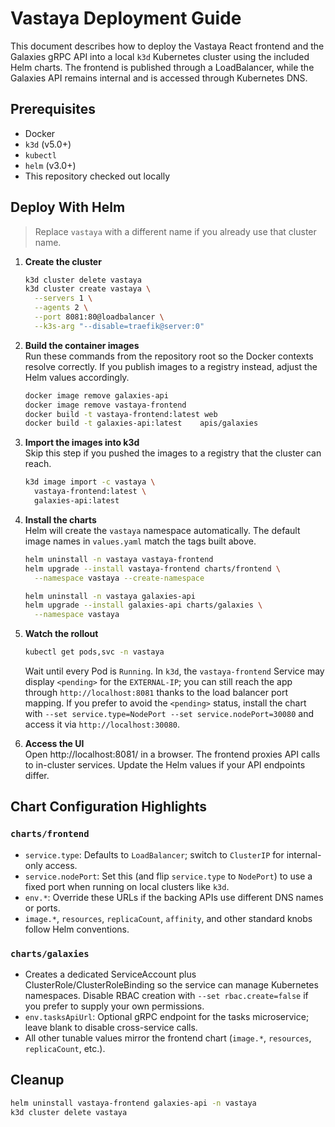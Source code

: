 # Vastaya Deployment Guide

This document describes how to deploy the Vastaya React frontend and the Galaxies gRPC API into a local `k3d` Kubernetes cluster using the included Helm charts. The frontend is published through a LoadBalancer, while the Galaxies API remains internal and is accessed through Kubernetes DNS.

## Prerequisites
- Docker
- `k3d` (v5.0+)
- `kubectl`
- `helm` (v3.0+)
- This repository checked out locally

## Deploy With Helm

> Replace `vastaya` with a different name if you already use that cluster name.

1. **Create the cluster**
   ```bash
   k3d cluster delete vastaya
   k3d cluster create vastaya \
     --servers 1 \
     --agents 2 \
     --port 8081:80@loadbalancer \
     --k3s-arg "--disable=traefik@server:0"
   ```

2. **Build the container images**  
   Run these commands from the repository root so the Docker contexts resolve correctly. If you publish images to a registry instead, adjust the Helm values accordingly.
   ```bash
   docker image remove galaxies-api   
   docker image remove vastaya-frontend  
   docker build -t vastaya-frontend:latest web
   docker build -t galaxies-api:latest    apis/galaxies
   ```

3. **Import the images into k3d**  
   Skip this step if you pushed the images to a registry that the cluster can reach.
   ```bash
   k3d image import -c vastaya \
     vastaya-frontend:latest \
     galaxies-api:latest
   ```

4. **Install the charts**  
   Helm will create the `vastaya` namespace automatically. The default image names in `values.yaml` match the tags built above.
   ```bash
   helm uninstall -n vastaya vastaya-frontend
   helm upgrade --install vastaya-frontend charts/frontend \
     --namespace vastaya --create-namespace

   helm uninstall -n vastaya galaxies-api
   helm upgrade --install galaxies-api charts/galaxies \
     --namespace vastaya
   ```

5. **Watch the rollout**
   ```bash
   kubectl get pods,svc -n vastaya
   ```
   Wait until every Pod is `Running`. In `k3d`, the `vastaya-frontend` Service may display `<pending>` for the `EXTERNAL-IP`; you can still reach the app through `http://localhost:8081` thanks to the load balancer port mapping. If you prefer to avoid the `<pending>` status, install the chart with `--set service.type=NodePort --set service.nodePort=30080` and access it via `http://localhost:30080`.

6. **Access the UI**  
   Open http://localhost:8081/ in a browser. The frontend proxies API calls to in-cluster services. Update the Helm values if your API endpoints differ.

## Chart Configuration Highlights

### `charts/frontend`
- `service.type`: Defaults to `LoadBalancer`; switch to `ClusterIP` for internal-only access.
- `service.nodePort`: Set this (and flip `service.type` to `NodePort`) to use a fixed port when running on local clusters like `k3d`.
- `env.*`: Override these URLs if the backing APIs use different DNS names or ports.
- `image.*`, `resources`, `replicaCount`, `affinity`, and other standard knobs follow Helm conventions.

### `charts/galaxies`
- Creates a dedicated ServiceAccount plus ClusterRole/ClusterRoleBinding so the service can manage Kubernetes namespaces. Disable RBAC creation with `--set rbac.create=false` if you prefer to supply your own permissions.
- `env.tasksApiUrl`: Optional gRPC endpoint for the tasks microservice; leave blank to disable cross-service calls.
- All other tunable values mirror the frontend chart (`image.*`, `resources`, `replicaCount`, etc.).

## Cleanup
```bash
helm uninstall vastaya-frontend galaxies-api -n vastaya
k3d cluster delete vastaya
```
